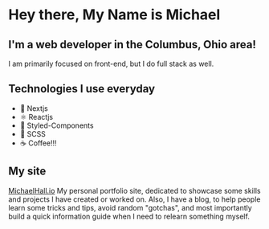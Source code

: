 # Hey there, My Name is Michael

## I'm a web developer in the Columbus, Ohio area!

I am primarily focused on front-end, but I do full stack as well.

## Technologies I use everyday

- 🚀 Nextjs
- ⚛ Reactjs
- 💅 Styled-Components
- 🌠 SCSS
- ☕️ Coffee!!!

## My site

[MichaelHall.io](https://MichaelHall.io)
My personal portfolio site, dedicated to showcase some skills and projects I have created or worked on. Also, I have a blog, to help people learn some tricks and tips, avoid random "gotchas", and most importantly build a quick information guide when I need to relearn something myself.
